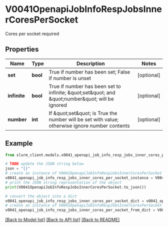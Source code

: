 # V0041OpenapiJobInfoRespJobsInnerCoresPerSocket

Cores per socket required

## Properties

Name | Type | Description | Notes
------------ | ------------- | ------------- | -------------
**set** | **bool** | True if number has been set; False if number is unset | [optional] 
**infinite** | **bool** | True if number has been set to infinite; \&quot;set\&quot; and \&quot;number\&quot; will be ignored | [optional] 
**number** | **int** | If \&quot;set\&quot; is True the number will be set with value; otherwise ignore number contents | [optional] 

## Example

```python
from slurm_client.models.v0041_openapi_job_info_resp_jobs_inner_cores_per_socket import V0041OpenapiJobInfoRespJobsInnerCoresPerSocket

# TODO update the JSON string below
json = "{}"
# create an instance of V0041OpenapiJobInfoRespJobsInnerCoresPerSocket from a JSON string
v0041_openapi_job_info_resp_jobs_inner_cores_per_socket_instance = V0041OpenapiJobInfoRespJobsInnerCoresPerSocket.from_json(json)
# print the JSON string representation of the object
print(V0041OpenapiJobInfoRespJobsInnerCoresPerSocket.to_json())

# convert the object into a dict
v0041_openapi_job_info_resp_jobs_inner_cores_per_socket_dict = v0041_openapi_job_info_resp_jobs_inner_cores_per_socket_instance.to_dict()
# create an instance of V0041OpenapiJobInfoRespJobsInnerCoresPerSocket from a dict
v0041_openapi_job_info_resp_jobs_inner_cores_per_socket_from_dict = V0041OpenapiJobInfoRespJobsInnerCoresPerSocket.from_dict(v0041_openapi_job_info_resp_jobs_inner_cores_per_socket_dict)
```
[[Back to Model list]](../README.md#documentation-for-models) [[Back to API list]](../README.md#documentation-for-api-endpoints) [[Back to README]](../README.md)


